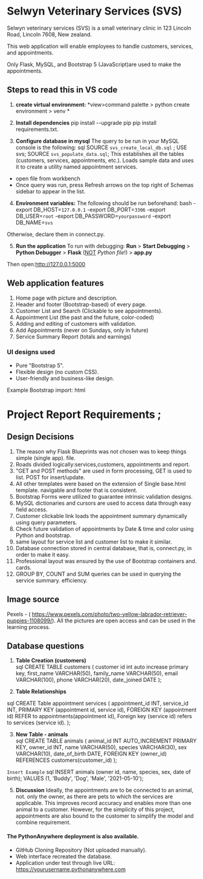 # Selwyn Veterinary Services (SVS) 

Selwyn veterinary services (SVS) is a small veterinary clinic in 123 Lincoln Road, Lincoln 7608, New zealand.

This web application will enable employees to handle customers, services, and appointments.

Only Flask, MySQL, and Bootstrap 5 (JavaScript)are used to make the appointments.

## Steps to read this in VS code

1. **create virtual environment:**
*view>command palette > python create environment > venv *

2.  **Install dependencies** 
pip install --upgrade pip
pip install requirements.txt.


3. **Configure database in mysql**
The query to be run in your MySQL console is the following:
sql
SOURCE `svs_create_local_db.sql` ;
USE svs;
SOURCE `svs_populate_data.sql`;
This establishes all the tables (customers, services, appointments, etc.).
Loads sample data and uses it to create a utility named appointment services.
- open file from workbench 
- Once query was run, press Refresh arrows on the top right of Schemas sidebar to appear in the list.


4. **Environment variables:**
The following should be run beforehand:
bash
-export DB_HOST=`127.0.0.1`
-export DB_PORT=`3306`
-export DB_USER=`root`
-export DB_PASSWORD=`yourpassword`
-export DB_NAME=`svs`

Otherwise, declare them in connect.py.

5. **Run the application**
To run with debugging:  **Run** > **Start Debugging** > **Python Debugger** > **Flask** (<u>NOT</u> *Python file*!) > **app.py**  

Then open:http://127.0.0.1:5000


## Web application features 

1. Home page with picture and description.
2. Header and footer (Bootstrap-based) of every page.
3. Customer List and Search (Clickable to see appointments).
4. Appointment List (the past and the future, color-coded)
5. Adding and editing of customers with validation.
6. Add Appointments (never on Sundays, only in future)
7. Service Summary Report (totals and earnings)


### UI designs used 

- Pure "Bootstrap 5".
- Flexible design (no custom CSS).
- User-friendly and business-like design.

Example Bootstrap import:
html
<script src="https://cdn.jsdelivr.net/npm/bootstrap@5.3.8/dist/js/bootstrap.bundle.min.js"></script>


# Project Report Requirements ;

## Design Decisions 
1.  The reason why Flask Blueprints was not chosen was to keep things simple (single app).
    file.
2.  Roads divided logically:services,customers, appointments and report.
3.  "GET and POST methods" are used in form processing, GET is used to list.
     POST for insert/update.
4.  All other templates were based on the extension of Single base.html template. 
    navigable and footer that is consistent.
5.  Bootstrap Forms were utilized to guarantee intrinsic validation designs.
6.  MySQL dictionaries and cursors are used to access data through easy field access.
7.  Customer clickable link loads the appointment summary dynamically using query parameters.
8.  Check future validation of appointments by Date & time and color  using Python and bootstrap.
9. same layout for service list and customer list to make it similar.
10. Database connection stored in central database, that is, connect.py, in order to make it easy.
11. Professional layout was ensured by the use of Bootstrap containers and.
    cards.
12. GROUP BY, COUNT and SUM queries can be used in querying the service summary.
    efficiency.



## Image source

Pexels - ( https://www.pexels.com/photo/two-yellow-labrador-retriever-puppies-1108099/).
All the pictures are open access and can be used in the learning process.


## Database questions

1. **Table Creation (customers)**  
 sql
CREATE TABLE customers (
  customer id int auto increase primary key,
  first_name VARCHAR(50),
  family_name VARCHAR(50),
  email VARCHAR(100),
  phone VARCHAR(20),
  date_joined DATE
);


2. **Table Relationships**  

 sql
CREATE Table appointment services (
  appointment_id INT,
  service_id INT,
  PRIMARY KEY (appointment id, service id),
  FOREIGN KEY (appointment id) REFER to appointments(appointment id),
  Foreign key (service id) refers to services (service id).
);


3. **New Table - animals**  
 sql
CREATE TABLE animals (
  animal_id INT AUTO_INCREMENT PRIMARY KEY,
  owner_id INT,
  name VARCHAR(50),
  species VARCHAR(30),
  sex VARCHAR(10),
  date_of_birth DATE,
  FOREIGN KEY (owner_id) REFERENCES customers(customer_id)
);


 `Insert Example`
 sql
INSERT animals (owner id, name, species, sex, date of birth);
VALUES (1, 'Buddy', 'Dog', 'Male', '2021-05-10');


5. **Discussion** 
Ideally, the appointments are to be connected to an animal, not.
only the owner, as there are pets to which the services are applicable. This improves
record accuracy and enables more than one animal to a customer. However, for
the simplicity of this project, appointments are also bound to the customer
to simplify the model and combine requirement.



#### The PythonAnywhere deployment is also available.

-   GitHub Cloning Repository (Not uploaded manually).
-   Web interface recreated the database.
-   Application under test through live URL:
    https://yourusername.pythonanywhere.com

